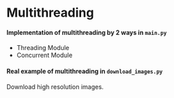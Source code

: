 # Multithreading
#### Implementation of multithreading by 2 ways in ```main.py```
* Threading Module
* Concurrent Module
#### Real example of multithreading in ```download_images.py```
Download high resolution images.

